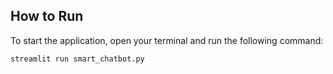 ## How to Run

To start the application, open your terminal and run the following command:

```bash
streamlit run smart_chatbot.py
